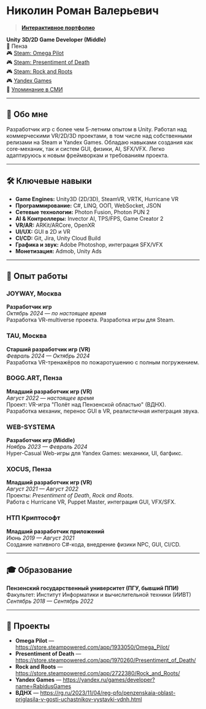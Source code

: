 
# Николин Роман Валерьевич

>**[Интерактивное портфолио](https://rabidus4k.github.io/portfolio/)**

**Unity 3D/2D Game Developer (Middle)**  
📍 Пенза  
🎮 [Steam: Omega Pilot](https://store.steampowered.com/app/1933050/Omega_Pilot/)  
🎮 [Steam: Presentiment of Death](https://store.steampowered.com/app/1970260/Presentiment_of_Death/)  
🎮 [Steam: Rock and Roots](https://store.steampowered.com/app/2722380/Rock_and_Roots/)  
🎮 [Yandex Games](https://yandex.ru/games/developer?name=RabidusGames)  
📰 [Упоминание в СМИ](https://rg.ru/2023/11/04/reg-pfo/penzenskaia-oblast-priglasila-v-gosti-uchastnikov-vystavki-vdnh.html)

---

## 🧠 Обо мне
Разработчик игр с более чем 5-летним опытом в Unity. Работал над коммерческими VR/2D/3D проектами, в том числе над собственными релизами на Steam и Yandex Games. Обладаю навыками создания как core-механик, так и систем GUI, физики, AI, SFX/VFX. Легко адаптируюсь к новым фреймворкам и требованиям проекта.

---

## 🛠️ Ключевые навыки

- **Game Engines:** Unity3D (2D/3D), SteamVR, VRTK, Hurricane VR  
- **Программирование:** C#, LINQ, ООП, WebSocket, JSON  
- **Сетевые технологии:** Photon Fusion, Photon PUN 2  
- **AI & Контроллеры:** Invector AI, TPS/FPS, Game Creator 2  
- **VR/AR:** ARKit/ARCore, OpenXR  
- **UI/UX:** GUI в 2D и VR  
- **CI/CD:** Git, Jira, Unity Cloud Build  
- **Графика и звук:** Adobe Photoshop, интеграция SFX/VFX  
- **Монетизация:** Admob, Unity Ads  

---

## 💼 Опыт работы

### JOYWAY, Москва  
**Разработчик игр**  
*Октябрь 2024 — по настоящее время*  
Разработка VR-multiverse проекта.
Разработка игры для Steam.

### TAU, Москва  
**Старший разработчик игр (VR)**  
*Февраль 2024 — Октябрь 2024*  
Разработка VR-тренажёров по пожаротушению с полным погружением.

### BOGG.ART, Пенза  
**Младший разработчик игр (VR)**  
*Август 2022 — настоящее время*  
Проект: VR-игра "Полёт над Пензенской областью" (ВДНХ).  
Разработка механик, перенос GUI в VR, реалистичная интеграция звука.

### WEB-SYSTEMA  
**Разработчик игр (Middle)**  
*Ноябрь 2023 — Февраль 2024*  
Hyper-Casual Web-игры для Yandex Games: механики, UI, багфикс.

### XOCUS, Пенза  
**Младший разработчик игр (VR)**  
*Август 2021 — Август 2022*  
Проекты: *Presentiment of Death*, *Rock and Roots*.  
Работа с Hurricane VR, Puppet Master, интеграция GUI, VFX/SFX.

### НТП Криптософт  
**Младший разработчик приложений**  
*Июнь 2019 — Август 2021*  
Создание нативного C#-кода, внедрение физики NPC, GUI, CI/CD.

---

## 🎓 Образование

**Пензенский государственный университет (ПГУ, бывший ППИ)**  
Факультет: Институт Информатики и вычислительной техники (ИИВТ)  
*Сентябрь 2018 — Сентябрь 2022*

---

## 📂 Проекты

- **Omega Pilot** — https://store.steampowered.com/app/1933050/Omega_Pilot/  
- **Presentiment of Death** — https://store.steampowered.com/app/1970260/Presentiment_of_Death/  
- **Rock and Roots** — https://store.steampowered.com/app/2722380/Rock_and_Roots/  
- **Yandex Games** — https://yandex.ru/games/developer?name=RabidusGames  
- **ВДНХ** — https://rg.ru/2023/11/04/reg-pfo/penzenskaia-oblast-priglasila-v-gosti-uchastnikov-vystavki-vdnh.html
